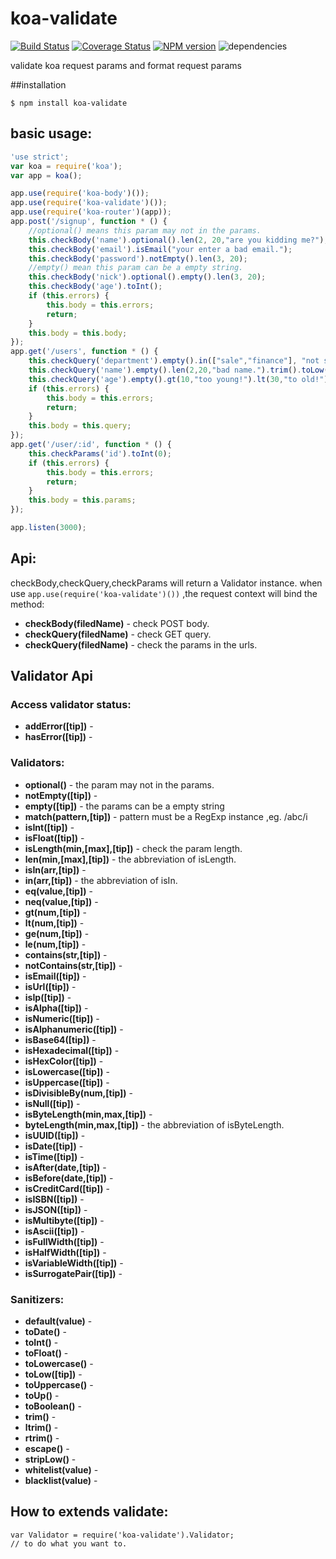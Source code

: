 koa-validate
============

[![Build Status](https://travis-ci.org/RocksonZeta/koa-validate.svg?branch=master)](https://travis-ci.org/RocksonZeta/koa-validate)
[![Coverage Status](https://coveralls.io/repos/RocksonZeta/koa-validate/badge.png?branch=master)](https://coveralls.io/r/RocksonZeta/koa-validate?branch=master)
[![NPM version](https://badge.fury.io/js/koa-validate.svg)](http://badge.fury.io/js/koa-validate)
![dependencies](https://david-dm.org/RocksonZeta/koa-validate.png)

validate koa request params and format request params 

##installation
```
$ npm install koa-validate
```

## basic usage:
```javascript
'use strict';
var koa = require('koa');
var app = koa();

app.use(require('koa-body')());
app.use(require('koa-validate')());
app.use(require('koa-router')(app));
app.post('/signup', function * () {
	//optional() means this param may not in the params.
	this.checkBody('name').optional().len(2, 20,"are you kidding me?");
	this.checkBody('email').isEmail("your enter a bad email.");
	this.checkBody('password').notEmpty().len(3, 20);
	//empty() mean this param can be a empty string.
	this.checkBody('nick').optional().empty().len(3, 20);
	this.checkBody('age').toInt();
	if (this.errors) {
		this.body = this.errors;
		return;
	}
	this.body = this.body;
});
app.get('/users', function * () {
	this.checkQuery('department').empty().in(["sale","finance"], "not support this department!").len(3, 20);	
	this.checkQuery('name').empty().len(2,20,"bad name.").trim().toLow();
	this.checkQuery('age').empty().gt(10,"too young!").lt(30,"to old!").toInt();
	if (this.errors) {
		this.body = this.errors;
		return;
	}
	this.body = this.query;
});
app.get('/user/:id', function * () {
	this.checkParams('id').toInt(0);
	if (this.errors) {
		this.body = this.errors;
		return;
	}
	this.body = this.params;
});

app.listen(3000);
```

## Api:
checkBody,checkQuery,checkParams will return a Validator instance.
when use `app.use(require('koa-validate')())` ,the request context will bind the method:

- **checkBody(filedName)** - check POST body.
- **checkQuery(filedName)** - check GET query.
- **checkQuery(filedName)** - check the params in the urls.


## Validator Api
### Access validator status:

- **addError([tip])** - 
- **hasError([tip])** - 

### Validators:

- **optional()** - the param may not in the params.
- **notEmpty([tip])** - 
- **empty([tip])** - the params can be a empty string
- **match(pattern,[tip])** - pattern must be a RegExp instance ,eg. /abc/i
- **isInt([tip])** - 
- **isFloat([tip])** - 
- **isLength(min,[max],[tip])** - check the param length.
- **len(min,[max],[tip])** - the abbreviation of isLength.
- **isIn(arr,[tip])** - 
- **in(arr,[tip])** - the abbreviation of isIn.
- **eq(value,[tip])** - 
- **neq(value,[tip])** - 
- **gt(num,[tip])** - 
- **lt(num,[tip])** - 
- **ge(num,[tip])** - 
- **le(num,[tip])** - 
- **contains(str,[tip])** - 
- **notContains(str,[tip])** - 
- **isEmail([tip])** - 
- **isUrl([tip])** - 
- **isIp([tip])** - 
- **isAlpha([tip])** - 
- **isNumeric([tip])** - 
- **isAlphanumeric([tip])** - 
- **isBase64([tip])** - 
- **isHexadecimal([tip])** - 
- **isHexColor([tip])** - 
- **isLowercase([tip])** - 
- **isUppercase([tip])** - 
- **isDivisibleBy(num,[tip])** - 
- **isNull([tip])** - 
- **isByteLength(min,max,[tip])** - 
- **byteLength(min,max,[tip])** - the abbreviation of isByteLength.
- **isUUID([tip])** - 
- **isDate([tip])** - 
- **isTime([tip])** - 
- **isAfter(date,[tip])** - 
- **isBefore(date,[tip])** - 
- **isCreditCard([tip])** - 
- **isISBN([tip])** - 
- **isJSON([tip])** - 
- **isMultibyte([tip])** - 
- **isAscii([tip])** - 
- **isFullWidth([tip])** - 
- **isHalfWidth([tip])** - 
- **isVariableWidth([tip])** - 
- **isSurrogatePair([tip])** - 

### Sanitizers:

- **default(value)** - 
- **toDate()** - 
- **toInt()** - 
- **toFloat()** - 
- **toLowercase()** - 
- **toLow([tip])** - 
- **toUppercase()** - 
- **toUp()** - 
- **toBoolean()** - 
- **trim()** - 
- **ltrim()** - 
- **rtrim()** - 
- **escape()** - 
- **stripLow()** - 
- **whitelist(value)** - 
- **blacklist(value)** - 

## How to extends validate:

```
var Validator = require('koa-validate').Validator;
// to do what you want to.
```